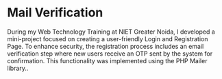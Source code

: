 # Mail Verification
 During my Web Technology Training at NIET Greater Noida, I developed a mini-project focused on creating a user-friendly Login and Registration Page. To enhance security, the registration process includes an email verification step where new users receive an OTP sent by the system for confirmation. This functionality was implemented using the PHP Mailer library..
